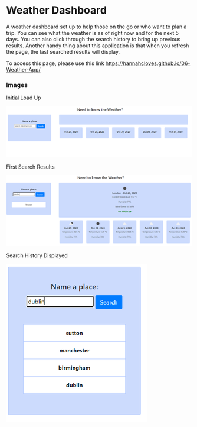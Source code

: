 Weather Dashboard
=====================

A weather dashboard set up to help those on the go or who want to plan a trip. You can see what the weather is as of right now and for the next 5 days. 
You can also click through the search history to bring up previous results. 
Another handy thing about this application is that when you refresh the page, the last searched results will display.


To access this page, please use this link https://hannahcloves.github.io/06-Weather-App/

### Images

Initial Load Up

![MainPage](/Assets/MainPage.PNG)

First Search Results

![FirstSearch](/Assets/FirstSearch.PNG)

Search History Displayed

![SearchHistory](/Assets/SearchHistory.PNG)


